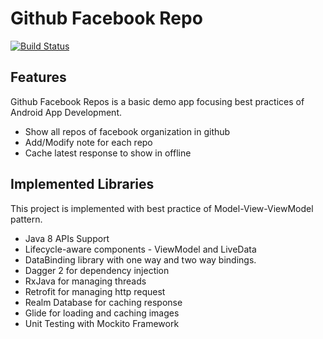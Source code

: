 # Github Facebook Repo

[![Build Status](https://travis-ci.com/sarafinmahtab/GithubFacebookRepos.svg?branch=master)](https://travis-ci.com/sarafinmahtab/GithubFacebookRepos)

## Features

Github Facebook Repos is a basic demo app focusing best practices of Android App Development.

  - Show all repos of facebook organization in github
  - Add/Modify note for each repo
  - Cache latest response to show in offline

## Implemented Libraries

This project is implemented with best practice of Model-View-ViewModel pattern.

  - Java 8 APIs Support
  - Lifecycle-aware components - ViewModel and LiveData
  - DataBinding library with one way and two way bindings.
  - Dagger 2 for dependency injection
  - RxJava for managing threads
  - Retrofit for managing http request
  - Realm Database for caching response
  - Glide for loading and caching images
  - Unit Testing with Mockito Framework
